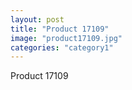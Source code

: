 ```yaml
---
layout: post
title: "Product 17109"
image: "product17109.jpg"
categories: "category1"
---
```

Product 17109
